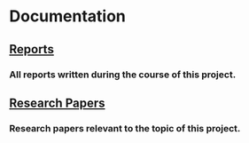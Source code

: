 # Documentation

## [Reports](Reports)
### All reports written during the course of this project.

## [Research Papers](Research_Documents)
### Research papers relevant to the topic of this project.
